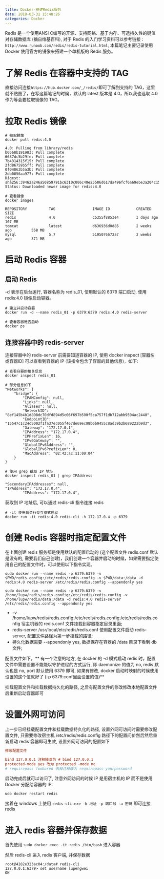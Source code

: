 ```yaml
---
title: Docker-搭建Redis服务
date: 2018-03-31 15:48:26
categories: Docker
---
```


Redis 是一个使用ANSI C编写的开源、支持网络、基于内存、可选持久性的键值对存储数据库 (摘自维基百科), 对于 Redis 的入门学习资料可以参考链接 : `http://www.runoob.com/redis/redis-tutorial.html`, 本篇笔记主要记录使用 Docker 使用官方的镜像来搭建一个单机版的 Redis 服务。

# 了解 Redis 在容器中支持的 TAG

直接访问连接`https://hub.docker.com/_/redis/`即可了解到支持的 TAG，这里就不贴图了，在写这篇笔记的时候，默认的 latest 版本是 4.0，所以我也选取 4.0 作为等会要拉取镜像的 TAG。

# 拉取 Redis 镜像

``` shell
# 拉取镜像
docker pull redis:4.0

4.0: Pulling from library/redis
b0568b191983: Pull complete
6637dc5b29fe: Pull complete
7b4314315f15: Pull complete
2fd86759b5ff: Pull complete
0f04862b5a3b: Pull complete
2db0056aa977: Pull complete
Digest: sha256:39462a246a50859791bc6310c006c40e25506d617da496fcf6a69ebe3a204c15
Status: Downloaded newer image for redis:4.0
```

<!-- more -->

``` shell
# 查看镜像
docker images

REPOSITORY          TAG                 IMAGE ID            CREATED             SIZE
redis               4.0                 c5355f8853e4        3 days ago          107 MB
tomcat              latest              d636936d0d85        2 weeks ago         558 MB
mysql               5.7                 5195076672a7        2 weeks ago         371 MB
```

# 启动 Redis 容器

## 启动 Redis

-d 表示在后台运行, 容器名称为 redis_01, 使用默认的 6379 端口启动, 使用 redis:4.0 镜像启动容器。

``` shell
# 建立并启动容器
docker run -d --name redis_01 -p 6379:6379 redis:4.0 redis-server

# 查看容器是否启动
docker ps
```

## 连接容器中的 redis-server

连接容器中的 redis-server 前需要知道容器的 IP, 使用 docker inspect [容器名或容器ID] 可以查看到容器的 IP (该指令包含了容器的其他信息)，如下:

``` shell
# 查看容器的相关信息
docker inspect redis_01

# 部分信息如下
"Networks": {
    "bridge": {
        "IPAMConfig": null,
        "Links": null,
        "Aliases": null,
        "NetworkID": "8ef145b4b1d808dc70dfd894d5c06f697b500f5ca757f1db712abb9504ac2440",
        "EndpointID": "15547c1c24c5002f1fa37ec055f467de69ec08b6b9455c8ad39b2b689222b9d3",
        "Gateway": "172.17.0.1",
        "IPAddress": "172.17.0.4",
        "IPPrefixLen": 16,
        "IPv6Gateway": "",
        "GlobalIPv6Address": "",
        "GlobalIPv6PrefixLen": 0,
        "MacAddress": "02:42:ac:11:00:04"
    }
}
```

``` shell
# 使用 grep 截取 IP 地址
docker inspect redis_01 | grep IPAddress

"SecondaryIPAddresses": null,
"IPAddress": "172.17.0.4",
        "IPAddress": "172.17.0.4",
```

获取到 IP 地址后, 可以通过 redis-cli 指令连接 redis

``` shell
# -it 使用命令行交互模式启动
docker run -it redis:4.0 redis-cli -h 172.17.0.4 -p 6379
```

# 创建 Redis 容器时指定配置文件

在上面创建 redis 服务都是使用默认的配置启动的 (这个配置文件 redis.conf 默认是没有的, 需要我们自己创建)，我们创建一个容器并启动的时候，如果需要指定使用自己的配置文件时，可以使用以下指令实现。

``` shell
sudo docker run --name redis -p 6379:6379 -v $PWD/redis.config:/etc/redis/redis.config -v $PWD/data:/data -d redis:4.0 redis-server /etc/redis/redis.config --appendonly yes
```

```shell
sudo docker run --name redis -p 6379:6379 -v /home/lupw/redis/redis.config:/etc/redis/redis.config -v /home/lupw/redis/data:/data -d redis:4.0 redis-server /etc/redis/redis.config --appendonly yes
```

* -v /home/lupw/redis/redis.config:/etc/redis/redis.config:/etc/redis/redis.config 宿主机器的 redis.conf 文件挂载到容器指定目录里面;
* redis-server /usr/local/etc/redis/redis.conf 使用配置文件启动 redis-server, 配置文件路径为第一步挂载的路径;
* 持久化数据需要 --appendonly yes, 数据保存在容器的 /data 目录下看到 db 文件;

配置文件如下，** 有一个注意的地方, 在 docker 的 -d 模式启动 redis 时，配置文件中需要设置不能能以守护进程的方式运行, 即 daemonize 的值为 no, redis 默认也是 no, port 默认使用 6379 即可, 如果有修改, docker 启动时映射的时候使用设置的这个值就好了 (-p 6379:conf里面设置的值)**

挂载配置文件和挂载数据持久化的路径, 之后有配置文件的修改修改本地配置文件后重新启动容器即可

# 设置外网可访问

上一步已经挂载配置文件和挂载数据持久化的路径, 设置外网可访问时需要修改配置文件, 只需要修改宿主机 /etc/redis/redis.config 路径下的配置问价然后然后重新启动 redis 容器即可生效, 设置外网可访问的配置如下

```ini
修改配置文件

bind 127.0.0.1 注释掉改为 # bind 127.0.0.1
protected-mode yes 改为 protected -mode no
# requirepass foobared 去掉注释改为 requirepass yourpassword
```

启动完成后就可以访问了, 注意外网访问的时候 IP 是用宿主机的 IP 而不是使用 Docker 分配给容器的 IP:

```shell
udo docker restart redis
```

接着在 windows 上使用 `redis-cli.exe -h 地址 -p 端口号 -a 密码` 即可连接 redis

# 进入 redis 容器并保存数据

首先使用 `sudo docker exec -it redis /bin/bash` 进入容器

然后 redis-cli 进入 redis 客户端, 并保存数据

```text
root@4282e323ac04:/data# redis-cli
127.0.0.1:6379> set username lupengwei
OK
```